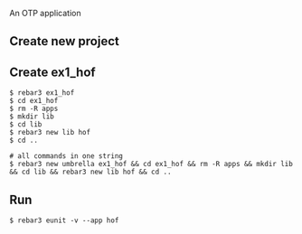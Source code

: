 An OTP application

Create new project
----	
Create ex1_hof
----	
	$ rebar3 ex1_hof
	$ cd ex1_hof
	$ rm -R apps
	$ mkdir lib
	$ cd lib
	$ rebar3 new lib hof
	$ cd ..
	
	# all commands in one string
	$ rebar3 new umbrella ex1_hof && cd ex1_hof && rm -R apps && mkdir lib && cd lib && rebar3 new lib hof && cd ..

Run
-----
	$ rebar3 eunit -v --app hof
